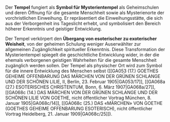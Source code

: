 
Der **Tempel** fungiert als **Symbol für Mysterientempel** als Geheimschulen und deren Öffnung für die gesamte Menschheit sowie als Mysterienorte der vorchristlichen Einweihung. Er repräsentiert die Einweihungsstätte, die sich aus der Verborgenheit ins Tageslicht erhebt, und symbolisiert den Bereich höherer Erkenntnis und geistiger Entwicklung.

Der Tempel verkörpert den **Übergang von esoterischer zu exoterischer Weisheit**, von der geheimen Schulung weniger Auserwählter zur allgemeinen Zugänglichkeit spiritueller Erkenntnis. Diese Transformation der Mysterientempel spiegelt die geschichtliche Entwicklung wider, in der die ehemals verborgenen geistigen Wahrheiten für die gesamte Menschheit zugänglich werden sollen. Der Tempel als physischer Ort wird zum Symbol für die innere Entwicklung des Menschen selbst ([[GA053 (17.) GOETHES GEHEIME OFFENBARUNG DAS MÄRCHEN VON DER GRÜNEN SCHLANGE UND DER SCHÖNEN LILIE, II, Berlin, 23. Februar 1905|GA053/17]], [[GA068a (27.) ESOTERISCHES CHRISTENTUM, Bonn, 6. März 1907|GA068a/27]], [[GA068c (14.) DAS MÄRCHEN VON DER GRÜNEN SCHLANGE UND DER SCHÖNEN LILIE VON GOETHE, nicht öffentlicher Vortrag München, 8. Januar 1905|GA068c/14]], [[GA068c (25.) DAS «MÄRCHEN» VON GOETHE (GOETHES GEHEIME OFFENBARUNG ESOTERISCH), nicht öffentlicher Vortrag Heidelberg, 21. Januar 1909|GA068c/25]]).

